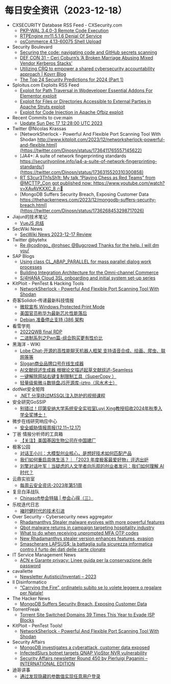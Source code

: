 # 每日安全资讯（2023-12-18）

- CXSECURITY Database RSS Feed - CXSecurity.com
  - [PKP-WAL 3.4.0-3 Remote Code Execution](https://cxsecurity.com/issue/WLB-2023120034)
  - [RTPEngine mr11.5.1.6 Denial Of Service](https://cxsecurity.com/issue/WLB-2023120033)
  - [osCommerce 4.13-60075 Shell Upload](https://cxsecurity.com/issue/WLB-2023120032)
- Security Boulevard
  - [Securing the code: navigating code and GitHub secrets scanning](https://securityboulevard.com/2023/12/securing-the-code-navigating-code-and-github-secrets-scanning/)
  - [DEF CON 31 – Ceri Coburn’s ‘A Broken Marriage Abusing Mixed Vendor Kerberos Stacks’](https://securityboulevard.com/2023/12/def-con-31-ceri-coburns-a-broken-marriage-abusing-mixed-vendor-kerberos-stacks/)
  - [Utilizing CRQ to empower a shared cybersecurity accountability approach | Kovrr Blog](https://securityboulevard.com/2023/12/utilizing-crq-to-empower-a-shared-cybersecurity-accountability-approach-kovrr-blog/)
  - [The Top 24 Security Predictions for 2024 (Part 1)](https://securityboulevard.com/2023/12/the-top-24-security-predictions-for-2024-part-1/)
- Sploitus.com Exploits RSS Feed
  - [Exploit for Path Traversal in Wpdeveloper Essential Addons For Elementor exploit](https://sploitus.com/exploit?id=9446BC28-4F76-5882-828E-9D906DBB90EA&utm_source=rss&utm_medium=rss)
  - [Exploit for Files or Directories Accessible to External Parties in Apache Struts exploit](https://sploitus.com/exploit?id=4930B581-E94F-547B-AB86-0C25DD5C4DC3&utm_source=rss&utm_medium=rss)
  - [Exploit for Code Injection in Apache Ofbiz exploit](https://sploitus.com/exploit?id=37882A72-8CE6-5A9B-9A6B-EB3F8504A1D3&utm_source=rss&utm_medium=rss)
- Recent Commits to cve:main
  - [Update Sun Dec 17 12:28:00 UTC 2023](https://github.com/trickest/cve/commit/98f49d211394feb5166ef7b6f2b01624b8d29986)
- Twitter @Nicolas Krassas
  - [NetworkSherlock - Powerful And Flexible Port Scanning Tool With Shodan http://www.kitploit.com/2023/12/networksherlock-powerful-and-flexible.html](https://twitter.com/Dinosn/status/1736411765557145622)
  - [JA4+: A suite of network fingerprinting standards https://securityonline.info/ja4-a-suite-of-network-fingerprinting-standards/](https://twitter.com/Dinosn/status/1736315520310300858)
  - [RT S3cur3Th1sSh1t: My talk “Playing Chess as Red Teams” from @MCTTP_Con got published now: https://www.youtube.com/watch?v=XAvAVKXXC_8 🔥🙂](https://twitter.com/ShitSecure/status/1736293322187043058)
  - [MongoDB Suffers Security Breach, Exposing Customer Data https://thehackernews.com/2023/12/mongodb-suffers-security-breach.html](https://twitter.com/Dinosn/status/1736268453298717026)
- Jiajun的技术笔记
  - [VueJS 总结](https://jiajunhuang.com/articles/2023_12_17-vue3.md.html)
- SecWiki News
  - [SecWiki News 2023-12-17 Review](http://www.sec-wiki.com/?2023-12-17)
- Twitter @bytehx
  - [Re @codingo_ @rohsec @Bugcrowd Thanks for the help. I will dm you!](https://twitter.com/bytehx343/status/1735904583225147887)
- SAP Blogs
  - [Using class CL_ABAP_PARALLEL for mass parallel dialog work processes](https://blogs.sap.com/2023/12/17/using-class-cl_abap_parallel-for-mass-parallel-dialog-work-processes/)
  - [Building Integration Architecture for the Omni-channel Commerce](https://blogs.sap.com/2023/12/17/building-integration-architecture-for-the-omni-channel-commerce/)
  - [S/4HANA Cloud 3SL onboarding and initial system set-up series](https://blogs.sap.com/2023/12/17/s4-hana-cloud-3sl-onboarding-and-initial-system-set-up-series/)
- KitPloit - PenTest &amp; Hacking Tools
  - [NetworkSherlock - Powerful And Flexible Port Scanning Tool With Shodan](http://www.kitploit.com/2023/12/networksherlock-powerful-and-flexible.html)
- 奇客Solidot–传递最新科技情报
  - [微软宣布 Windows Protected Print Mode](https://www.solidot.org/story?sid=76907)
  - [美国官员称华为最新芯片性能落后](https://www.solidot.org/story?sid=76906)
  - [Debian 准备停止支持 i386 架构](https://www.solidot.org/story?sid=76905)
- 看雪学苑
  - [2022QWB final RDP](https://mp.weixin.qq.com/s?__biz=MjM5NTc2MDYxMw==&mid=2458531697&idx=1&sn=ce28e8201aee34f0be6a8b6a97c4d9e4&chksm=b18d07fb86fa8eed8b242536ab7f5dbb86e883747151f25f0d50d93648e03801ab2ac5439b41&scene=58&subscene=0#rd)
  - [二进制系列之Pwn篇-组合购买更有性价比](https://mp.weixin.qq.com/s?__biz=MjM5NTc2MDYxMw==&mid=2458531697&idx=2&sn=276d8ebaa77e43cd788d4830942ddb67&chksm=b18d07fb86fa8eedb71e4a76e4c4048c71c5796584e39d6022afd221b30fe59ddd5ea293c62b&scene=58&subscene=0#rd)
- 黑海洋 - WIKI
  - [Lobe Chat-开源的高性能聊天机器人框架 支持语音合成、绘画、爬虫、联网等等](https://blog.upx8.com/3962)
  - [Slogan商业品牌口号在线生成器](https://blog.upx8.com/3961)
  - [AI文献综述生成器 根据论文描述起草文献综述-Seamless](https://blog.upx8.com/3960)
  - [一键解除网站右键复制限制工具（SuperCopy ）](https://blog.upx8.com/3959)
  - [轻量级紫微斗数排盘JS开源库-iztro（风水术士）](https://blog.upx8.com/3958)
- dotNet安全矩阵
  - [.NET 分享绕过MSSQL注入防护的视频课程](https://mp.weixin.qq.com/s?__biz=MzUyOTc3NTQ5MA==&mid=2247489849&idx=2&sn=8197132527ead6dd7661b3226e8621ca&chksm=fa5ab7d4cd2d3ec29b5613225043c38da037b708e591b82ee64b75ab34f53b1712169951dd6a&scene=58&subscene=0#rd)
- 安全研究GoSSIP
  - [别错过！印第安纳大学系统安全实验室Luyi Xing教授招收2024年秋季入学全奖博士！](https://mp.weixin.qq.com/s?__biz=Mzg5ODUxMzg0Ng==&mid=2247496958&idx=1&sn=635924a603a19ef0b418422a943edafe&chksm=c063da27f714533187ba02aa93a34ead87a317b3bc2461354400ec05f3c7a0c690a47b68cabc&scene=58&subscene=0#rd)
- 微步在线研究响应中心
  - [安全威胁情报周报(12.11~12.17)](https://mp.weixin.qq.com/s?__biz=Mzg5MTc3ODY4Mw==&mid=2247504092&idx=1&sn=3627c3940df85d154b955b10e16c7026&chksm=cfcab3c8f8bd3adee90adab573736156a242d064297a414b197faedd94e15c4bc96df84f1282&scene=58&subscene=0#rd)
- 丁爸 情报分析师的工具箱
  - [【关注】美国基因生物公司在中国建厂](https://mp.weixin.qq.com/s?__biz=MzI2MTE0NTE3Mw==&mid=2651141102&idx=1&sn=81878442a2499e0870ed7be2f918787e&chksm=f1af44d4c6d8cdc21f7e756248fb5c185501d08fb4c811f9ac4c8d6b90b6caa3822451874eeb&scene=58&subscene=0#rd)
- 极客公园
  - [对话王小川：大模型创业核心，是想好技术如何匹配产品](https://mp.weixin.qq.com/s?__biz=MTMwNDMwODQ0MQ==&mid=2653027269&idx=1&sn=0a2a6b180ace5aa6d4c85feeafb6e3c1&chksm=7e54867349230f653511992420139220bb7014aa5b637cba86b9b0b504ff321b7661bc6eade3&scene=58&subscene=0#rd)
  - [我们如何重启具体生活？｜「2023 年度极客最爱好物」评选出炉](https://mp.weixin.qq.com/s?__biz=MTMwNDMwODQ0MQ==&mid=2653027269&idx=2&sn=4a0644a9fb98dcab4dbab3240f4d2a67&chksm=7e54867349230f6553998a58e316cce273de985d9ebc806ddbd283f2cb5d4d799d58821a65c6&scene=58&subscene=0#rd)
  - [刘擎对话叶军｜当疑虑的人文学者向乐观的创业者发问：我们如何理解 AI 时代？](https://mp.weixin.qq.com/s?__biz=MTMwNDMwODQ0MQ==&mid=2653027104&idx=1&sn=bfb928187181b0e9b0d68225bfe71ca7&chksm=7e54869649230f80fa40dba8262431a32bb965bc522a080f2ab0662ecf848223af6f2660d91f&scene=58&subscene=0#rd)
- 云鼎实验室
  - [每周云安全资讯-2023年第51周](https://mp.weixin.qq.com/s?__biz=MzU3ODAyMjg4OQ==&mid=2247495975&idx=1&sn=1c366254cc02c7ab175a2a566b4b67fb&chksm=fd790da1ca0e84b7b885920a427f0c1b2e89c53f6851991ac32b72234d4f9057f3af9cb43447&scene=58&subscene=0#rd)
- 复旦白泽战队
  - [Chinasoft参会特辑 | 参会心得（三）](https://mp.weixin.qq.com/s?__biz=MzU4NzUxOTI0OQ==&mid=2247488326&idx=1&sn=6a8db9db6d839c83f5874e1b3c5ae0a0&chksm=fdeb9738ca9c1e2e95cfdaf38a76d64aa2cb1077f7de6906968826e4fe19918553f117344289&scene=58&subscene=0#rd)
- 乐枕迭代日志
  - [褚时健时代的技术引进](https://mp.weixin.qq.com/s?__biz=MzA3NTMyNDg3OQ==&mid=2652519641&idx=1&sn=187952338eb25d32e1c5433b6c051ac1&chksm=849cd079b3eb596f60c0c682786f4071082a8431d6ef3a64764d4aed7510213e1f75ecd34b0e&scene=58&subscene=0#rd)
- Over Security - Cybersecurity news aggregator
  - [Rhadamanthys Stealer malware evolves with more powerful features](https://www.bleepingcomputer.com/news/security/rhadamanthys-stealer-malware-evolves-with-more-powerful-features/)
  - [Qbot malware returns in campaign targeting hospitality industry](https://www.bleepingcomputer.com/news/security/qbot-malware-returns-in-campaign-targeting-hospitality-industry/)
  - [What to do when receiving unprompted MFA OTP codes](https://www.bleepingcomputer.com/news/security/what-to-do-when-receiving-unprompted-mfa-otp-codes/)
  - [New Rhadamanthys stealer version enhances features, evasion](https://www.bleepingcomputer.com/news/security/new-rhadamanthys-stealer-version-enhances-features-evasion/)
  - [Smascherare LAPSUS$: la battaglia sulla sicurezza informatica contro il furto dei dati delle carte clonate](https://www.insicurezzadigitale.com/smascherare-lapsus-la-battaglia-sulla-sicurezza-informatica-contro-il-furto-dei-dati-delle-carte-clonate/)
- IT Service Management News
  - [ACN e Garante privacy: Linee guida per la conservazione delle password](http://blog.cesaregallotti.it/2023/12/acn-e-garante-privacy-linee-guida-per.html)
- cavallette
  - [Newsletter Autistici/Inventati – 2023](https://cavallette.noblogs.org/2023/12/9892)
- Il Disinformatico
  - [“Carrying the Fire”, ordinatelo subito se lo volete leggere o regalare per Natale!](http://attivissimo.blogspot.com/2023/12/carrying-fire-ordinatelo-subito-se-lo.html)
- The Hacker News
  - [MongoDB Suffers Security Breach, Exposing Customer Data](https://thehackernews.com/2023/12/mongodb-suffers-security-breach.html)
- TorrentFreak
  - [Torrent Site Switched Domains 39 Times This Year to Evade ISP Blocks](https://torrentfreak.com/torrent-site-switched-domains-39-times-this-year-to-evade-isp-blocks-231217/)
- KitPloit - PenTest Tools!
  - [NetworkSherlock - Powerful And Flexible Port Scanning Tool With Shodan](http://www.kitploit.com/2023/12/networksherlock-powerful-and-flexible.html)
- Security Affairs
  - [MongoDB investigates a cyberattack, customer data exposed](https://securityaffairs.com/156008/hacking/mongodb-investigate-cyberattack.html)
  - [InfectedSlurs botnet targets QNAP VioStor NVR vulnerability](https://securityaffairs.com/155972/hacking/infectedslurs-botnet-qnap-viostor-nvr.html)
  - [Security Affairs newsletter Round 450 by Pierluigi Paganini – INTERNATIONAL EDITION](https://securityaffairs.com/155997/breaking-news/security-affairs-newsletter-round-450-by-pierluigi-paganini-international-edition.html)
- 迪哥讲事
  - [通过发现隐藏的参数值实现任意用户登录](https://mp.weixin.qq.com/s?__biz=MzIzMTIzNTM0MA==&mid=2247493038&idx=1&sn=5994307fa43bd2465cdbe2dd6d15663c&chksm=e8a5efcddfd266db953a29f38f43284bf9914c71d7e6efc297ea1518261af39785784712c9fb&scene=58&subscene=0#rd)
